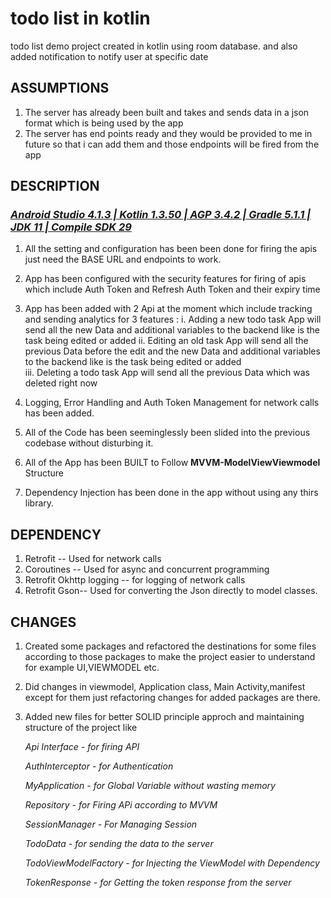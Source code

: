# todo list in kotlin
todo list demo project created in kotlin using room database. and also added notification to notify user at specific date




## ASSUMPTIONS

1. The server has already been built and takes and sends data in a json format which is being used by the app
2. The server has end points ready and they would be provided to me in future so that i can add them and those endpoints will be fired from the app

## DESCRIPTION


### <B><I><U>Android Studio 4.1.3 | Kotlin 1.3.50 | AGP 3.4.2  | Gradle 5.1.1 | JDK 11 | Compile SDK 29 </U></I></B>
1. All the setting and configuration has been been done for firing the apis just need the BASE URL and endpoints to work.
2. App has been configured with the security features for firing of apis which include Auth Token and Refresh Auth Token and their expiry time
3. App has been added with 2 Api at the moment which include tracking and sending analytics for 3 features :
  i. Adding a new todo task
       App will send all the new Data and additional variables to the backend like is the task being edited or added 
 ii. Editing an old task
       App will send all the previous Data before the edit and the new Data and additional variables to the backend like is the task being edited or added  
iii. Deleting a todo task
       App will send all the previous Data which was deleted right now

4. Logging, Error Handling and Auth Token Management for network calls has been added.
5. All of the Code has been seeminglessly been slided into the previous codebase without disturbing it.
6. All of the App has been BUILT to Follow <B>MVVM-ModelViewViewmodel</B> Structure
7. Dependency Injection has been done in the app without using any thirs library.




## DEPENDENCY

1. Retrofit -- Used for network calls
2. Coroutines -- Used for async and concurrent programming
3. Retrofit Okhttp logging -- for logging of network calls
4. Retrofit Gson-- Used for converting the Json directly to model classes.


## CHANGES  
1. Created some packages and refactored the destinations for some files according to those packages to make the project easier to understand for example UI,VIEWMODEL etc.
2. Did changes in viewmodel, Application class, Main Activity,manifest except for them just refactoring changes for added packages are there.
3. Added new files for better SOLID  principle approch and maintaining structure of the project like

   
     <I> Api Interface - for firing API

   
      AuthInterceptor - for Authentication

   
      MyApplication - for Global Variable without wasting memory

   
      Repository    - for Firing APi according to MVVM

   
      SessionManager - For Managing Session

   
      TodoData      -  for sending the data to the server

   
      TodoViewModelFactory - for Injecting the ViewModel with Dependency

   
      TokenResponse - for Getting the token response from the server</I>

   
     
